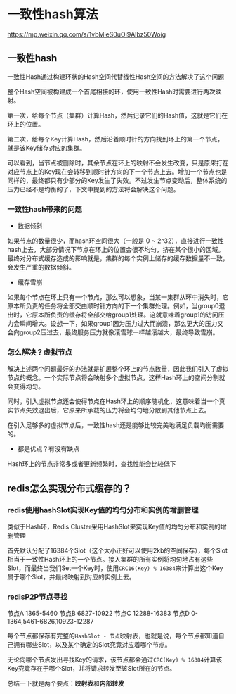 # 一致性hash算法

https://mp.weixin.qq.com/s/1vbMieS0uOi9Albz50Woig

## 一致性hash

一致性Hash通过构建环状的Hash空间代替线性Hash空间的方法解决了这个问题

整个Hash空间被构建成一个首尾相接的环，使用一致性Hash时需要进行两次映射。

第一次，给每个节点（集群）计算Hash，然后记录它们的Hash值，这就是它们在环上的位置。

第二次，给每个Key计算Hash，然后沿着顺时针的方向找到环上的第一个节点，就是该Key储存对应的集群。

可以看到，当节点被删除时，其余节点在环上的映射不会发生改变，只是原来打在对应节点上的Key现在会转移到顺时针方向的下一个节点上去。增加一个节点也是同样的，最终都只有少部分的Key发生了失效。不过发生节点变动后，整体系统的压力已经不是均衡的了，下文中提到的方法将会解决这个问题。

### 一致性hash带来的问题

- 数据倾斜

如果节点的数量很少，而hash环空间很大（一般是 0 ~ 2^32），直接进行一致性hash上去，大部分情况下节点在环上的位置会很不均匀，挤在某个很小的区域。最终对分布式缓存造成的影响就是，集群的每个实例上储存的缓存数据量不一致，会发生严重的数据倾斜。

- 缓存雪崩

如果每个节点在环上只有一个节点，那么可以想象，当某一集群从环中消失时，它原本所负责的任务将全部交由顺时针方向的下一个集群处理。例如，当group0退出时，它原本所负责的缓存将全部交给group1处理。这就意味着group1的访问压力会瞬间增大。设想一下，如果group1因为压力过大而崩溃，那么更大的压力又会向group2压过去，最终服务压力就像滚雪球一样越滚越大，最终导致雪崩。

### 怎么解决？虚拟节点

解决上述两个问题最好的办法就是扩展整个环上的节点数量，因此我们引入了虚拟节点的概念。一个实际节点将会映射多个虚拟节点，这样Hash环上的空间分割就会变得均匀。

同时，引入虚拟节点还会使得节点在Hash环上的顺序随机化，这意味着当一个真实节点失效退出后，它原来所承载的压力将会均匀地分散到其他节点上去。



在引入足够多的虚拟节点后，一致性hash还是能够比较完美地满足负载均衡需要的。

- 都是优点？有没有缺点

Hash环上的节点非常多或者更新频繁时，查找性能会比较低下



## redis怎么实现分布式缓存的？

### redis使用hashSlot实现Key值的均匀分布和实例的增删管理

类似于Hash环，Redis Cluster采用HashSlot来实现Key值的均匀分布和实例的增删管理

首先默认分配了16384个Slot（这个大小正好可以使用2kb的空间保存），每个Slot相当于一致性Hash环上的一个节点。接入集群的所有实例将均匀地占有这些Slot，而最终当我们Set一个Key时，使用`CRC16(Key) % 16384`来计算出这个Key属于哪个Slot，并最终映射到对应的实例上去。

### redisP2P节点寻找

节点A 1365-5460
 节点B 6827-10922
 节点C 12288-16383
 节点D 0-1364,5461-6826,10923-12287

每个节点都保存有完整的`HashSlot - 节点`映射表，也就是说，每个节点都知道自己拥有哪些Slot，以及某个确定的Slot究竟对应着哪个节点。

无论向哪个节点发出寻找Key的请求，该节点都会通过`CRC(Key) % 16384`计算该Key究竟存在于哪个Slot，并将请求转发至该Slot所在的节点。

总结一下就是两个要点：**映射表**和**内部转发**